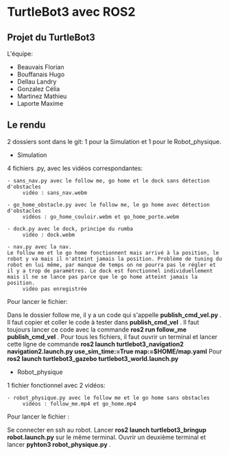 # **TurtleBot3 avec ROS2**

## Projet du TurtleBot3

L'équipe:
* Beauvais Florian
* Bouffanais Hugo
* Dellau Landry
* Gonzalez Célia
* Martinez Mathieu
* Laporte Maxime


## Le rendu

2 dossiers sont dans le git: 1 pour la Simulation et 1 pour le Robot_physique.

* Simulation

4 fichiers .py, avec les vidéos correspondantes:

    - sans_nav.py avec le follow me, go home et le dock sans détection d'obstacles
         vidéo : sans_nav.webm

    - go_home_obstacle.py avec le follow me, le go home avec détection d'obstacles
         vidéos : go_home_couloir.webm et go_home_porte.webm

    - dock.py avec le dock, principe du rumba
         vidéo : dock.webm

    - nav.py avec la nav. 
    Le follow me et le go home fonctionnent mais arrivé à la position, le robot y va mais il n'atteint jamais la position. Problème de tuning du robot en lui même, par manque de temps on ne pourra pas le régler et il y a trop de paramètres. Le dock est fonctionnel individuellement mais il ne se lance pas parce que le go home atteint jamais la position.
         vidéo pas enregistrée


Pour lancer le fichier:

Dans le dossier follow me, il y a un code qui s'appelle __publish_cmd_vel.py__ . Il faut copier et coller le code à tester dans __publish_cmd_vel__ . Il faut toujours lancer ce code avec la commande __ros2 run follow_me publish_cmd_vel__ .
Pour tous les fichiers, il faut ouvrir un terminal et lancer cette ligne de commande __ros2 launch turtlebot3_navigation2 navigation2.launch.py use_sim_time:=True map:=$HOME/map.yaml__
Pour  __ros2 launch turtlebot3_gazebo turtlebot3_world.launch.py__


* Robot_physique

1 fichier fonctionnel avec 2 vidéos:

    - robot_physique.py avec le follow me et le go home sans obstacles
         vidéos : follow_me.mp4 et go_home.mp4



Pour lancer le fichier :

Se connecter en ssh au robot. Lancer __ros2 launch turtlebot3_bringup robot.launch.py__ sur le même terminal.
Ouvrir un deuxième terminal et lancer __pyhton3 robot_physique.py__ .
